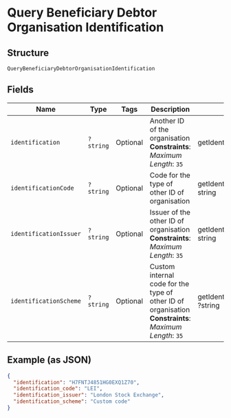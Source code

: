 
# Query Beneficiary Debtor Organisation Identification

## Structure

`QueryBeneficiaryDebtorOrganisationIdentification`

## Fields

| Name | Type | Tags | Description | Getter | Setter |
|  --- | --- | --- | --- | --- | --- |
| `identification` | `?string` | Optional | Another ID of the organisation<br>**Constraints**: *Maximum Length*: `35` | getIdentification(): ?string | setIdentification(?string identification): void |
| `identificationCode` | `?string` | Optional | Code for the type of other ID of organisation | getIdentificationCode(): ?string | setIdentificationCode(?string identificationCode): void |
| `identificationIssuer` | `?string` | Optional | Issuer of the other ID of organisation<br>**Constraints**: *Maximum Length*: `35` | getIdentificationIssuer(): ?string | setIdentificationIssuer(?string identificationIssuer): void |
| `identificationScheme` | `?string` | Optional | Custom internal code for the type of other ID of organisation<br>**Constraints**: *Maximum Length*: `35` | getIdentificationScheme(): ?string | setIdentificationScheme(?string identificationScheme): void |

## Example (as JSON)

```json
{
  "identification": "H7FNTJ4851HG0EXQ1Z70",
  "identification_code": "LEI",
  "identification_issuer": "London Stock Exchange",
  "identification_scheme": "Custom code"
}
```

